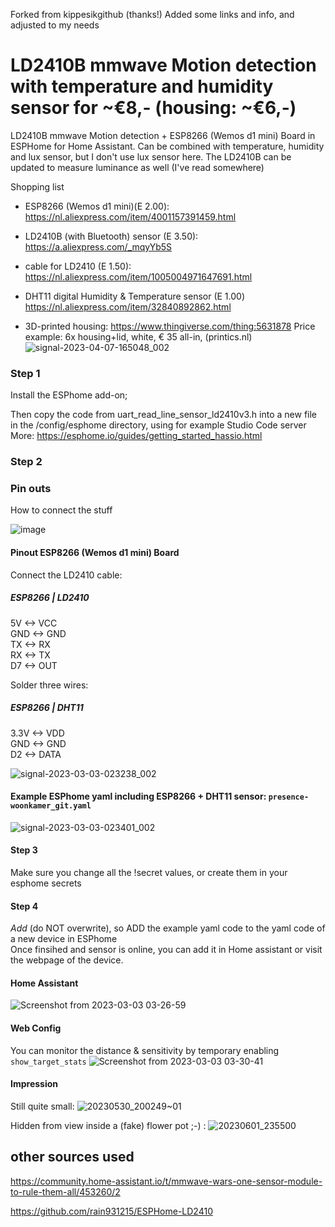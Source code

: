 Forked from kippesikgithub (thanks!) 
Added some links and info, and adjusted to my needs

# LD2410B mmwave Motion detection with temperature and humidity sensor for ~€8,-  (housing: ~€6,-)

LD2410B mmwave Motion detection + ESP8266 (Wemos d1 mini) Board in ESPHome for Home Assistant. 
Can be combined with temperature, humidity and lux sensor, but I don't use lux sensor here. The LD2410B can be updated to measure luminance as well (I've read somewhere)

Shopping list
- ESP8266 (Wemos d1 mini)(E 2.00): https://nl.aliexpress.com/item/4001157391459.html
- LD2410B (with Bluetooth) sensor (E 3.50): 
https://a.aliexpress.com/_mqyYb5S
- cable for LD2410 (E 1.50): https://nl.aliexpress.com/item/1005004971647691.html
- DHT11 digital Humidity & Temperature sensor (E 1.00) https://nl.aliexpress.com/item/32840892862.html

- 3D-printed housing: https://www.thingiverse.com/thing:5631878
Price example:
6x housing+lid, white, € 35 all-in, (printics.nl)
![signal-2023-04-07-165048_002](https://user-images.githubusercontent.com/74005072/230629117-bf4672eb-1cd2-47e3-a572-2170de3b5f0c.jpeg)

  
### Step 1
Install the ESPhome add-on;

Then copy the code from uart_read_line_sensor_ld2410v3.h into a new file in the /config/esphome directory, using for example Studio Code server
More:
https://esphome.io/guides/getting_started_hassio.html

### Step 2
### Pin outs
How to connect the stuff

![image](https://user-images.githubusercontent.com/100353268/213939599-cc16b760-055d-4786-9fc2-663132c9dd59.png)

#### Pinout ESP8266 (Wemos d1 mini) Board

Connect the LD2410 cable:
##### ESP8266 | LD2410  
5V <-> VCC  
GND <-> GND  
TX <-> RX  
RX <-> TX  
D7 <-> OUT  

Solder three wires:
##### ESP8266 | DHT11  
3.3V <-> VDD  
GND <-> GND   
D2 <-> DATA 

![signal-2023-03-03-023238_002](https://user-images.githubusercontent.com/74005072/222615325-db56ee88-5517-4e04-a8bb-0634b4329030.jpeg)


#### Example ESPhome yaml including ESP8266 + DHT11 sensor: `presence-woonkamer_git.yaml`

![signal-2023-03-03-023401_002](https://user-images.githubusercontent.com/74005072/222612311-f6e99d1f-da2b-482f-a668-9d82682899e3.jpeg)

#### Step 3
Make sure you change all the !secret values, or create them in your esphome secrets  

#### Step 4
_Add_ (do NOT overwrite), so ADD the example yaml code to the yaml code of a new device in ESPhome  
Once finsihed and sensor is online, you can add it in Home assistant or visit the webpage of the device.

#### Home Assistant
![Screenshot from 2023-03-03 03-26-59](https://user-images.githubusercontent.com/74005072/222616032-f306ec58-261c-4068-8ed8-fb3bc4e97893.png)


#### Web Config
You can monitor the distance & sensitivity by temporary enabling `show_target_stats`
![Screenshot from 2023-03-03 03-30-41](https://user-images.githubusercontent.com/74005072/222616576-55c012a3-9f28-40b0-b670-20131b6e72cc.png)

#### Impression
Still quite small:
![20230530_200249~01](https://github.com/PeterKawa/esp_motion_mmwave/assets/74005072/c054a4e8-73b5-4284-9585-6a25a5985751)

Hidden from view inside a (fake) flower pot ;-) :
![20230601_235500](https://github.com/PeterKawa/esp_motion_mmwave/assets/74005072/02c19245-f45f-44e9-b6d7-53d5c66e8882)

## other sources used  
https://community.home-assistant.io/t/mmwave-wars-one-sensor-module-to-rule-them-all/453260/2
  
https://github.com/rain931215/ESPHome-LD2410
  
